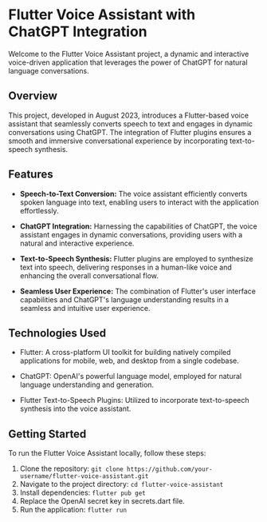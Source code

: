 

# Flutter Voice Assistant with ChatGPT Integration

Welcome to the Flutter Voice Assistant project, a dynamic and interactive voice-driven application that leverages the power of ChatGPT for natural language conversations.

## Overview

This project, developed in August 2023, introduces a Flutter-based voice assistant that seamlessly converts speech to text and engages in dynamic conversations using ChatGPT. The integration of Flutter plugins ensures a smooth and immersive conversational experience by incorporating text-to-speech synthesis.

## Features

- **Speech-to-Text Conversion:** The voice assistant efficiently converts spoken language into text, enabling users to interact with the application effortlessly.

- **ChatGPT Integration:** Harnessing the capabilities of ChatGPT, the voice assistant engages in dynamic conversations, providing users with a natural and interactive experience.

- **Text-to-Speech Synthesis:** Flutter plugins are employed to synthesize text into speech, delivering responses in a human-like voice and enhancing the overall conversational flow.

- **Seamless User Experience:** The combination of Flutter's user interface capabilities and ChatGPT's language understanding results in a seamless and intuitive user experience.

## Technologies Used

- Flutter: A cross-platform UI toolkit for building natively compiled applications for mobile, web, and desktop from a single codebase.

- ChatGPT: OpenAI's powerful language model, employed for natural language understanding and generation.

- Flutter Text-to-Speech Plugins: Utilized to incorporate text-to-speech synthesis into the voice assistant.

## Getting Started

To run the Flutter Voice Assistant locally, follow these steps:

1. Clone the repository: `git clone https://github.com/your-username/flutter-voice-assistant.git`
2. Navigate to the project directory: `cd flutter-voice-assistant`
3. Install dependencies: `flutter pub get`
4. Replace the OpenAI secret key in secrets.dart file.
5. Run the application: `flutter run`

